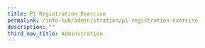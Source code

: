 ```yaml
---
title: P1 Registration Exercise
permalink: /info-hub/administration/p1-registration-exercise
description: ""
third_nav_title: Adminstration
---
```

